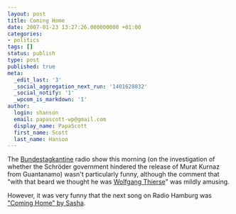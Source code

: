 ```yaml
---
layout: post
title: Coming Home
date: 2007-01-23 13:27:26.000000000 +01:00
categories:
- politics
tags: []
status: publish
type: post
published: true
meta:
  _edit_last: '3'
  _social_aggregation_next_run: '1401628832'
  _social_notify: '1'
  _wpcom_is_markdown: '1'
author:
  login: shanson
  email: papascott-wp@gmail.com
  display_name: PapaScott
  first_name: Scott
  last_name: Hanson
---
```

<p>The <a href="http://www.radiohamburg.de/index.html?webseiteID=1550&amp;webcontainerID=9094">Bundestagkantine</a> radio show this morning (on the investigation of whether the Schröder government hindered the release of Murat Kurnaz from Guantanamo) wasn't particularly funny, although the comment that "with that beard we thought he was <a href="http://www.bundestag.de/mdb/bio/T/thierwo0.html">Wolfgang Thierse</a>" was mildly amusing.</p>
<p>However, it was very funny that the next song on Radio Hamburg was <a href="http://www.youtube.com/watch?v=eKVAV3qSb8U">"Coming Home" by Sasha</a>.</p>
